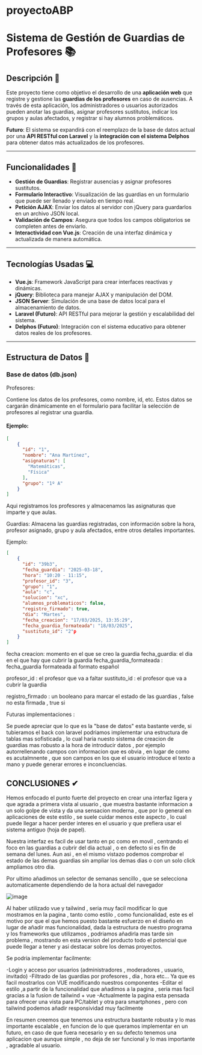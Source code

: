 # proyectoABP


# Sistema de Gestión de Guardias de Profesores 📚

## Descripción 📝

Este proyecto tiene como objetivo el desarrollo de una **aplicación web** que registre y gestione las **guardias de los profesores** en caso de ausencias. A través de esta aplicación, los administradores o usuarios autorizados pueden anotar las guardias, asignar profesores sustitutos, indicar los grupos y aulas afectados, y registrar si hay alumnos problemáticos.

**Futuro**: El sistema se expandirá con el reemplazo de la base de datos actual por una **API RESTful con Laravel** y la **integración con el sistema Delphos** para obtener datos más actualizados de los profesores.

---

## Funcionalidades 🔧

- **Gestión de Guardias**: Registrar ausencias y asignar profesores sustitutos.
- **Formulario Interactivo**: Visualización de las guardias en un formulario que puede ser llenado y enviado en tiempo real.
- **Petición AJAX**: Enviar los datos al servidor con jQuery para guardarlos en un archivo JSON local.
- **Validación de Campos**: Asegura que todos los campos obligatorios se completen antes de enviarlo.
- **Interactividad con Vue.js**: Creación de una interfaz dinámica y actualizada de manera automática.

---

## Tecnologías Usadas 💻

- **Vue.js**: Framework JavaScript para crear interfaces reactivas y dinámicas.
- **jQuery**: Biblioteca para manejar AJAX y manipulación del DOM.
- **JSON Server**: Simulación de una base de datos local para el almacenamiento de datos.
- **Laravel (Futuro)**: API RESTful para mejorar la gestión y escalabilidad del sistema.
- **Delphos (Futuro)**: Integración con el sistema educativo para obtener datos reales de los profesores.

---

## Estructura de Datos 📂

### **Base de datos (db.json)**

Profesores:

Contiene los datos de los profesores, como nombre, id, etc. Estos datos se cargarán dinámicamente en el formulario para facilitar la selección de profesores al registrar una guardia.

#### Ejemplo:
```json
[
    {
      "id": "1",
      "nombre": "Ana Martínez",
      "asignaturas": [
        "Matemáticas",
        "Física"
      ],
      "grupo": "1º A"
    }
]
```
Aqui registramos los profesores y almacenamos las asignaturas que imparte y que aulas.


Guardias:
Almacena las guardias registradas, con información sobre la hora, profesor asignado, grupo y aula afectados, entre otros detalles importantes.

Ejemplo:
```json
[
    {
      "id": "39b3",
      "fecha_guardia": "2025-03-18",
      "hora": "10:20 - 11:15",
      "profesor_id": "3",
      "grupo": "1",
      "aula": "c",
      "solucion": "xc",
      "alumnos_problematicos": false,
      "registro_firmado": true,
      "dia": "Martes",
      "fecha_creacion": "17/03/2025, 13:35:29",
      "fecha_guardia_formateada": "18/03/2025",
      "sustituto_id": "2"p
    }
]
```

fecha creacion: momento en el que se creo la guardia
fecha_guardia: el dia en el que hay que cubrir la guardia
fecha_guardia_formateada : fecha_guardia formateada al formato español

profesor_id : el profesor que va a faltar
sustituto_id : el profesor que va a cubrir la guardia

registro_firmado : un booleano para marcar el estado de las guardias , false no esta firmada , true si


Futuras implementaciones :

Se puede apreciar que lo que es la "base de datos" esta bastante verde,
si tubieramos el back con laravel podriamos implementar una estructura de tablas
mas sofisticada , lo cual haria nuesto sistema de creacion de guardias mas robusto 
a la hora de introducir datos , por ejemplo autorrellenando campos con informacion que es obvia
, en lugar de como es acutalmnente , que son campos en los que el usuario introduce el texto a mano
y puede generar errores e inconcluencias.

## CONCLUSIONES ✔

Hemos enfocado el punto fuerte del proyecto en crear una interfaz ligera y que agrada a primera vista al usuario
, que muestra bastante informacion a un solo golpe de vista y da una sensacion moderna , que por lo general 
en aplicaciones de este estilo , se suele cuidar menos este aspecto , lo cual puede llegar a hacer perder interes 
en el usuario y que prefiera usar el sistema antiguo (hoja de papel). 

Nuestra interfaz es facil de usar tanto en pc como en movil , centrando el foco en las guardias a cubrir del dia actual , o en defecto si es fin de semana
del lunes. Aun asi , en el mismo vistazo podemos comprobar el estado de las demas guardias sin ampliar los demas dias o con un solo click ampliamos otro dia. 

Por ultimo añadimos un selector de semanas sencillo , que se selecciona automaticamente dependiendo de la hora actual del navegador 

![image](https://github.com/user-attachments/assets/b6451773-0b9f-4aab-80b9-8b5d5e1a23fc)

Al haber utilizado vue y tailwind , seria muy facil modificar lo que mostramos en la pagina , tanto como estilo , como funcionalidad, 
este es el motivo por que el que hemos puesto bastante esfuerzo en el diseño en lugar de añadir mas funcionalidad, dada la estructura de nuestro programa 
y los frameworks que utilizamos , podriamos añadirla mas tarde sin problema , mostrando en esta version del producto todo el potencial que puede llegar a tener 
y asi destacar sobre los demas proyectos.

Se podria implementar facilmente:

-Login y acceso por usuarios (administradores , moderadores , usuario, invitado)
-Filtrado de las guardias por profesores , dia , hora etc... Ya que es facil mostrarlos con VUE modificando nuestros componentes
-Editar el estilo ,a partir de la funcionalidad que añadimos a la pagina , seria mas facil gracias a la fusion de tailwind + vue
-Actualmente la pagina esta pensada para ofrecer una vista para PC/tablet y otra para smartphones , pero con tailwind podemos añadir responsividad muy facilmente

En resumen creemos que tenemos una estructura bastante robusta y lo mas importante escalable , en funcion de lo que queramos implementar en un futuro, en caso de que fuera necesario y 
en su defecto tenemos una aplicacion que aunque simple , no deja de ser funcional y lo mas importante , agradable al usuario.





